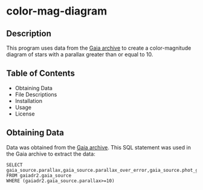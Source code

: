 # color-mag-diagram
## Description
This program uses data from the [Gaia archive](https://gea.esac.esa.int/archive/) to create a color-magnitude diagram of stars with a parallax greater than or equal to 10.  

## Table of Contents
* Obtaining Data
* File Descriptions
* Installation 
* Usage
* License

## Obtaining Data
Data was obtained from the [Gaia archive](https://gea.esac.esa.int/archive/). This SQL statement was used in the Gaia archive to extract the data:

```
SELECT gaia_source.parallax,gaia_source.parallax_over_error,gaia_source.phot_g_mean_flux_over_error,gaia_source.phot_g_mean_mag,gaia_source.phot_bp_mean_flux_over_error,gaia_source.phot_rp_mean_flux_over_error,gaia_source.bp_rp
FROM gaiadr2.gaia_source 
WHERE (gaiadr2.gaia_source.parallax>=10)
```

